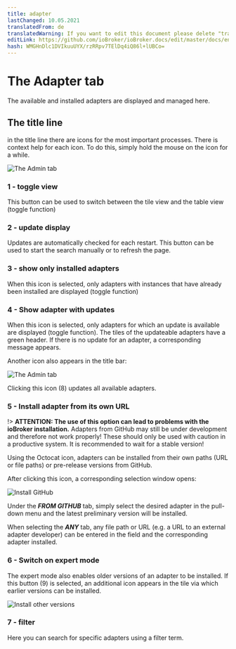 ```yaml
---
title: adapter
lastChanged: 10.05.2021
translatedFrom: de
translatedWarning: If you want to edit this document please delete "translatedFrom" field, elsewise this document will be translated automatically again
editLink: https://github.com/ioBroker/ioBroker.docs/edit/master/docs/en/admin/adapter.md
hash: WMGHnDlc1DVIkuuUYX/rzRRpv7TElDq4iQ86l+lUBCo=
---
```

# The Adapter tab
The available and installed adapters are displayed and managed here.

## The title line
in the title line there are icons for the most important processes. There is context help for each icon. To do this, simply hold the mouse on the icon for a while.

![The Admin tab](../../de/admin/media/ADMIN_Adapter_Kachel_numbers.png)

### 1 - toggle view
This button can be used to switch between the tile view and the table view (toggle function)

### 2 - update display
Updates are automatically checked for each restart. This button can be used to start the search manually or to refresh the page.

### 3 - show only installed adapters
When this icon is selected, only adapters with instances that have already been installed are displayed (toggle function)

### 4 - Show adapter with updates
When this icon is selected, only adapters for which an update is available are displayed (toggle function). The tiles of the updateable adapters have a green header. If there is no update for an adapter, a corresponding message appears.

Another icon also appears in the title bar:

![The Admin tab](../../de/admin/media/ADMIN_Adapter_Kachel_upgradeable.png)

Clicking this icon (8) updates all available adapters.

### 5 - Install adapter from its own URL
!> **ATTENTION: The use of this option can lead to problems with the ioBroker installation.** Adapters from GitHub may still be under development and therefore not work properly! These should only be used with caution in a productive system. It is recommended to wait for a stable version!

Using the Octocat icon, adapters can be installed from their own paths (URL or file paths) or pre-release versions from GitHub.

After clicking this icon, a corresponding selection window opens:

![Install GitHub](../../de/admin/media/ADMIN_Adapter_GitHub.png)

Under the ***FROM GITHUB*** tab, simply select the desired adapter in the pull-down menu and the latest preliminary version will be installed.

When selecting the ***ANY*** tab, any file path or URL (e.g. a URL to an external adapter developer) can be entered in the field and the corresponding adapter installed.

### 6 - Switch on expert mode
The expert mode also enables older versions of an adapter to be installed. If this button (9) is selected, an additional icon appears in the tile via which earlier versions can be installed.

![Install other versions](../../de/admin/media/ADMIN_Adapter_Kachel_versions.png)

### 7 - filter
Here you can search for specific adapters using a filter term.